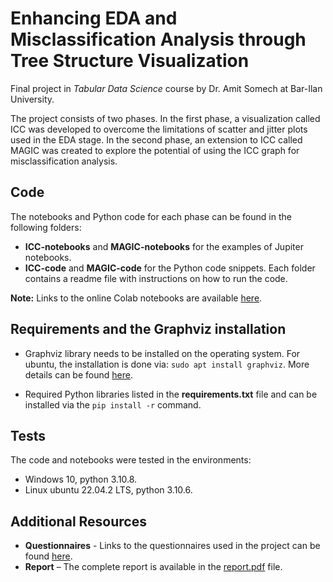 # Enhancing EDA and Misclassification Analysis through Tree Structure Visualization

Final project in *Tabular Data Science* course by Dr. Amit Somech at Bar-Ilan University.

The project consists of two phases. In the first phase, a visualization called ICC was developed to overcome the limitations of scatter and jitter plots used in the EDA stage. In the second phase, an extension to ICC called MAGIC was created to explore the potential of using the ICC graph for misclassification analysis.

## Code

The notebooks and Python code for each phase can be found in the following folders:
* **ICC-notebooks** and **MAGIC-notebooks** for the examples of Jupiter notebooks.
* **ICC-code** and **MAGIC-code** for the Python code snippets. Each folder contains a readme file with instructions on how to run the code.

**Note:** Links to the online Colab notebooks are available [here](https://github.com/mhornstein/Tabular-Data-Science-Final-Project/blob/main/linksToOnlineColabNotebook.md "here").


## Requirements and the Graphviz installation

* Graphviz library needs to be installed on the operating system. 
For ubuntu, the installation is done via: `sudo apt install graphviz`. 
More details can be found [here](https://graphviz.org/download/ "here").

* Required Python libraries listed in the **requirements.txt** file and can be installed via the `pip install -r` command.


## Tests
The code and notebooks were tested in the environments:
* Windows 10, python 3.10.8.
* Linux ubuntu 22.04.2 LTS, python 3.10.6.

## Additional Resources

* **Questionnaires**  -  Links to the questionnaires used in the project can be found [here](https://github.com/mhornstein/Tabular-Data-Science-Final-Project/blob/main/linksToQuestionnaires.md "here").
* **Report** – The complete report is available in the [report.pdf](https://github.com/mhornstein/Tabular-Data-Science-Final-Project/blob/main/report.pdf "report.pdf") file.
